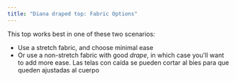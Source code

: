 ```yaml
---
title: "Diana draped top: Fabric Options"
---
```


This top works best in one of these two scenarios:

- Use a stretch fabric, and choose minimal ease
- Or use a non-stretch fabric with good _drape_, in which case you'll want to add more ease. Las telas con caída se pueden cortar al bies para que queden ajustadas al cuerpo
